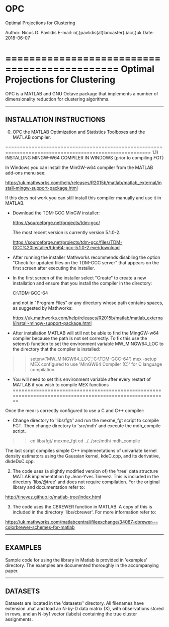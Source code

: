 # OPC
Optimal Projections for Clustering

Author: Nicos G. Pavlidis
E-mail: n(.)pavlidis(at)lancaster(.)ac(.)uk
Date:     2018-06-07

=============================================
Optimal Projections for Clustering
=============================================

OPC is a MATLAB and GNU Octave package that implements a number of
dimensionality reduction for clustering algorithms.

-----------------------------------------------------------------------
INSTALLATION INSTRUCTIONS
-----------------------------------------------------------------------

0) OPC the MATLAB Optimization and Statistics Toolboxes and the MATLAB compiler. 

========================================================================================================
1.1) INSTALLING MINGW-W64 COMPILER IN WINDOWS (prior to compiling FGT)

In Windows you can install the MinGW-w64 compiler from the MATLAB add-ons menu see:

https://uk.mathworks.com/help/releases/R2015b/matlab/matlab_external/install-mingw-support-package.html

If this does not work you can still install this compiler manually and use it in MATLAB. 

+ Download the TDM-GCC MinGW installer:

  https://sourceforge.net/projects/tdm-gcc/

  The most recent version is currently version 5.1.0-2.

  https://sourceforge.net/projects/tdm-gcc/files/TDM-GCC%20Installer/tdm64-gcc-5.1.0-2.exe/download

+ After running the installer Mathworks recommends disabling the option "Check
  for updated files on the TDM-GCC server" that appears on the first screen
  after executing the installer. 

+ In the first screen of the installer select "Create" to create a new
  installation and ensure that you install the compiler in the directory:

  C:\TDM-GCC-64

  and not in "Program Files" or any directory whose path contains spaces, as suggested by Mathworks:

  https://uk.mathworks.com/help/releases/R2015b/matlab/matlab_external/install-mingw-support-package.html

+ After installation MATLAB will still not be able to find the MingGW-w64
  compiler because the path is not set correctly. To fix this use the setenv()
  function to set the environment variable MW_MINGW64_LOC to the directory that
  the compiler is installed:

>> setenv('MW_MINGW64_LOC','C:\TDM-GCC-64')
>> mex -setup
MEX configured to use 'MinGW64 Compiler (C)' for C language compilation.

+ You will need to set this environment variable after every restart of MATLAB
  if you wish to compile MEX functions
========================================================================================================


Once the mex is correctly configured to use a C and C++ compiler:

+ Change directory to 'libs/fgt/' and run the mexme_fgt script to compile FGT. Then change
directory to 'src/mdh' and execute the mdh_compile script.

>> cd libs/fgt/
>> mexme_fgt
>> cd ../../src/mdh/
>> mdh_compile

The last script compiles simple C++ implementations of univariate kernel
density estimators using the Gaussian kernel, kdeC.cpp, and its derivative,
dkdeDxC.cpp. 

2) The code uses (a slightly modified version of) the 'tree' data structure
MATLAB implementation by Jean-Yves Tinevez. This is included in the
directory 'libs/@tree' and does not require compilation. For the original
library and documentation refer to:

http://tinevez.github.io/matlab-tree/index.html

3) The code uses the CBREWER function in MATLAB. A copy of this is included
in the directory 'libs/cbrewer'. For more information refer to:

https://uk.mathworks.com/matlabcentral/fileexchange/34087-cbrewer---colorbrewer-schemes-for-matlab

-----------------------------------------------------------------------
EXAMPLES
-----------------------------------------------------------------------

Sample code for using the library in Matlab is provided in 'examples'
directory. The examples are documented thoroughly in the accompanying paper. 


-----------------------------------------------------------------------
DATASETS
-----------------------------------------------------------------------

Datasets are located in the 'datasets/' directory. All filenames have
extension .mat and load an N-by-D data matrix (X), with observations stored in
rows, and an N-by1 vector (labels) containing the true cluster assignments.
